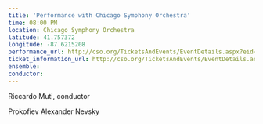```yaml
---
title: 'Performance with Chicago Symphony Orchestra'
time: 08:00 PM
location: Chicago Symphony Orchestra
latitude: 41.757372
longitude: -87.6215208
performance_url: http://cso.org/TicketsAndEvents/EventDetails.aspx?eid=6376
ticket_information_url: http://cso.org/TicketsAndEvents/EventDetails.aspx?eid=6376
ensemble: 
conductor: 
---
```

Riccardo Muti, conductor

Prokofiev  Alexander Nevsky